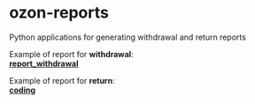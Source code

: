 # ozon-reports
Python applications for generating withdrawal and return reports

Example of report for **withdrawal**:  
**[report_withdrawal](./2001-01-0100:00:00.xml)**

Example of report for **return**:  
**[coding](./ )**
